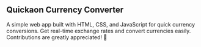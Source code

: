 ## Quickaon Currency Converter
A simple web app built with HTML, CSS, and JavaScript for quick currency conversions. Get real-time exchange rates and convert currencies easily. Contributions are greatly appreciated! 💸



